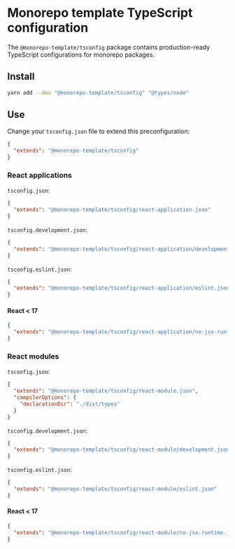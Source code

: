 # Monorepo template TypeScript configuration

The `@monorepo-template/tsconfig` package contains production-ready TypeScript
configurations for monorepo packages.

## Install

```sh
yarn add --dev "@monorepo-template/tsconfig" "@types/node"
```

## Use

Change your `tsconfig.json` file to extend this preconfiguration:

```json
{
  "extends": "@monorepo-template/tsconfig"
}
```

### React applications

`tsconfig.json`:

```json
{
  "extends": "@monorepo-template/tsconfig/react-application.json"
}
```

`tsconfig.development.json`:

```json
{
  "extends": "@monorepo-template/tsconfig/react-application/development.json"
}
```

`tsconfig.eslint.json`:

```json
{
  "extends": "@monorepo-template/tsconfig/react-application/eslint.json"
}
```

#### React < 17

```json
{
  "extends": "@monorepo-template/tsconfig/react-application/no-jsx-runtime.json"
}
```

### React modules

`tsconfig.json`:

```json
{
  "extends": "@monorepo-template/tsconfig/react-module.json",
  "compilerOptions": {
    "declarationDir": "./dist/types"
  }
}
```

`tsconfig.development.json`:

```json
{
  "extends": "@monorepo-template/tsconfig/react-module/development.json"
}
```

`tsconfig.eslint.json`:

```json
{
  "extends": "@monorepo-template/tsconfig/react-module/eslint.json"
}
```

#### React < 17

```json
{
  "extends": "@monorepo-template/tsconfig/react-module/no-jsx-runtime.json"
}
```
